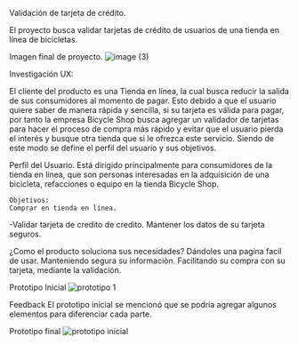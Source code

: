 Validación de tarjeta de crédito.

El proyecto busca validar tarjetas de crédito de usuarios de una tienda en línea de bicicletas.

Imagen final de proyecto.
![image (3)](https://user-images.githubusercontent.com/86276089/126575277-2f740ed6-7877-4c82-a3f7-cd29cd368ede.png)



Investigación UX:
 
 El cliente del producto es una Tienda en línea, la cual busca reducir la salida de sus consumidores al momento de pagar.
  Esto debido a que el usuario quiere saber de manera rápida y sencilla, si su tarjeta es válida para pagar, por tanto la empresa Bicycle Shop busca agregar un validador de tarjetas para hacer el proceso de compra más rápido y evitar que el usuario pierda el interés y busque otra tienda que si le ofrezca este servicio. 
  Siendo de este modo se define el perfil del usuario y sus objetivos.

  Perfil del Usuario.
  Está dirigido principalmente para consumidores de la tienda en línea, que son personas interesadas en la adquisición de una bicicleta, refacciones o equipo en la tienda  Bicycle Shop.

    Objetivos:
    Comprar en tienda en línea.
   -Validar tarjeta de credito de credito.
    Mantener los datos de su tarjeta seguros.

  ¿Como el producto soluciona sus necesidades?
  Dándoles una pagina facil de usar.
  Manteniendo segura  su informaciòn.
  Facilitando su compra con su tarjeta, mediante la validación.

 Prototipo Inicial
![prototipo 1](https://user-images.githubusercontent.com/86276089/126408340-158d242b-a746-4f16-98ac-c231d86c5915.jpg)

 Feedback
  El prototipo inicial se mencionó que se podría agregar algunos elementos para diferenciar cada parte. 
  
 Prototipo final
![prototipo inicial](https://user-images.githubusercontent.com/86276089/126408346-7b821856-feae-4b26-a8bb-0533262c4bde.png)

